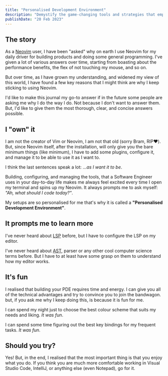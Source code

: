 ```yaml
---
title: "Personalised Development Environment"
description: "Demystify the game-changing tools and strategies that empower developers to tailor their coding experience for unprecedented efficiency and innovation."
publishDate: "20 Feb 2023"
---
```


## The story

As a [Neovim](https://neovim.io) user, I have been "asked" why on earth I use Neovim for my daily driver for building products and doing some general programming. I've given a lot of various answers over time, starting from boasting about the performance benefits, the flex of not touching my mouse, and so on.

But over time, as I have grown my understanding, and widened my view of this world, I have found a few key reasons that I might think are why I keep sticking to using Neovim.

I'd like to make this journal my go-to answer if in the future some people are asking me why I do the way I do. Not because I don't want to answer them. But, I'd like to give them the most thorough, clear, and concise answers possible.

## I "own" it

I am not the creator of Vim or Neovim, I am not that old (sorry Bram, RIP❤️). But, since Neovim itself, after the installation, will only give you the bare minimum things (like minimum), I have to add some plugins, configure it, and manage it to be able to use it as I want to.

I think the last sentences speak a lot: ..._as I want it to be_.

Building, configuring, and managing the tools, that a Software Engineer uses in your day-to-day life makes me always feel excited every time I open my terminal and spins up my Neovim. It always prompts me to ask myself: _"Ah, what should I code today?"_.

My setups are so personalised for me that's why it is called a **"Personalised Development Environment"**.

## It prompts me to learn more

I've never heard about [LSP](https://en.wikipedia.org/wiki/Language_Server_Protocol) before, but I have to configure the LSP on my editor.

I've never heard about [AST](https://en.wikipedia.org/wiki/Abstract_syntax_tree), parser or any other cool computer science terms before. But I have to at least have some grasp on them to understand how my editor works.

## It's fun

I realised that building your PDE requires time and energy. I can give you all of the technical advantages and try to convince you to join the bandwagon. but, if you ask me why I keep doing this, is because it is fun for me.

I can spend my night just to choose the best colour scheme that suits my needs and liking. _It was fun_.

I can spend some time figuring out the best key bindings for my frequent tasks. _It was fun_.

## Should you try?

Yes! But, in the end, I realised that the most important thing is that you enjoy what you do. If you think you are much more comfortable working in Visual Studio Code, IntelliJ, or anything else (even Notepad), go for it.
